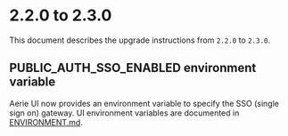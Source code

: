 # 2.2.0 to 2.3.0

This document describes the upgrade instructions from `2.2.0` to `2.3.0`.

## PUBLIC_AUTH_SSO_ENABLED environment variable

Aerie UI now provides an environment variable to specify the SSO (single sign on) gateway. UI environment variables are documented in [ENVIRONMENT.md](https://github.com/NASA-AMMOS/aerie-ui/blob/develop/docs/ENVIRONMENT.md).
